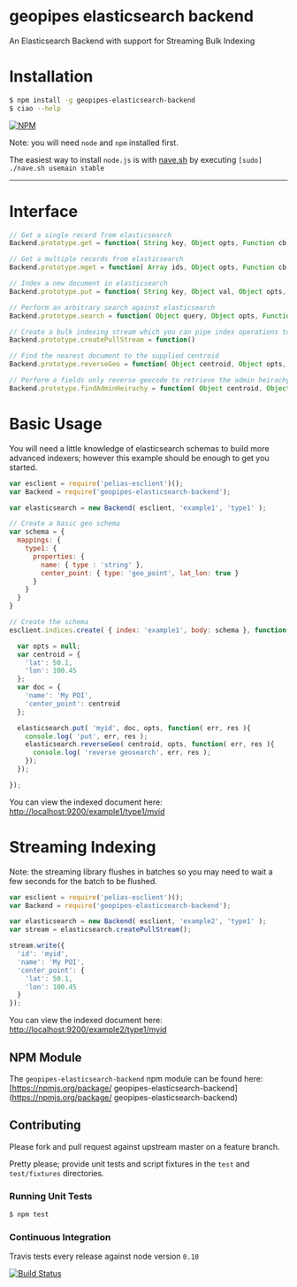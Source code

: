 # geopipes elasticsearch backend

An Elasticsearch Backend with support for Streaming Bulk Indexing

# Installation

```bash
$ npm install -g geopipes-elasticsearch-backend
$ ciao --help
```

[![NPM](https://nodei.co/npm/geopipes-elasticsearch-backend.png?downloads=true&stars=true)](https://nodei.co/npm/geopipes-elasticsearch-backend)

Note: you will need `node` and `npm` installed first.

The easiest way to install `node.js` is with [nave.sh](https://github.com/isaacs/nave) by executing `[sudo] ./nave.sh usemain stable`

---

# Interface

```javascript
// Get a single record from elasticsearch
Backend.prototype.get = function( String key, Object opts, Function cb )

// Get a multiple records from elasticsearch
Backend.prototype.mget = function( Array ids, Object opts, Function cb )

// Index a new document in elasticsearch
Backend.prototype.put = function( String key, Object val, Object opts, Function cb )

// Perform an arbitrary search against elasticsearch
Backend.prototype.search = function( Object query, Object opts, Function cb )

// Create a bulk indexing stream which you can pipe index operations to
Backend.prototype.createPullStream = function()

// Find the nearest document to the supplied centroid
Backend.prototype.reverseGeo = function( Object centroid, Object opts, Function cb )

// Perform a fields only reverse geocode to retrieve the admin heirachy
Backend.prototype.findAdminHeirachy = function( Object centroid, Object opts, Function cb )
```

# Basic Usage

You will need a little knowledge of elasticsearch schemas to build more advanced indexers; however this example should be enough to get you started.

```javascript
var esclient = require('pelias-esclient')();
var Backend = require('geopipes-elasticsearch-backend');

var elasticsearch = new Backend( esclient, 'example1', 'type1' );

// Create a basic geo schema
var schema = {
  mappings: {
    type1: {
      properties: {
        name: { type : 'string' },
        center_point: { type: 'geo_point', lat_lon: true }
      }
    }
  }
}

// Create the schema
esclient.indices.create( { index: 'example1', body: schema }, function( err, res ){

  var opts = null;
  var centroid = {
    'lat': 50.1,
    'lon': 100.45
  };
  var doc = {
    'name': 'My POI',
    'center_point': centroid
  };

  elasticsearch.put( 'myid', doc, opts, function( err, res ){
    console.log( 'put', err, res );
    elasticsearch.reverseGeo( centroid, opts, function( err, res ){
      console.log( 'reverse geosearch', err, res );
    });
  });

});
```

You can view the indexed document here: [http://localhost:9200/example1/type1/myid](http://localhost:9200/example1/type1/myid)

# Streaming Indexing

Note: the streaming library flushes in batches so you may need to wait
a few seconds for the batch to be flushed.

```javascript
var esclient = require('pelias-esclient')();
var Backend = require('geopipes-elasticsearch-backend');

var elasticsearch = new Backend( esclient, 'example2', 'type1' );
var stream = elasticsearch.createPullStream();

stream.write({
  'id': 'myid',
  'name': 'My POI',
  'center_point': {
    'lat': 50.1,
    'lon': 100.45
  }
});
```

You can view the indexed document here: [http://localhost:9200/example2/type1/myid](http://localhost:9200/example2/type1/myid)

## NPM Module

The `geopipes-elasticsearch-backend` npm module can be found here:
[https://npmjs.org/package/ geopipes-elasticsearch-backend](https://npmjs.org/package/ geopipes-elasticsearch-backend)

## Contributing

Please fork and pull request against upstream master on a feature branch.

Pretty please; provide unit tests and script fixtures in the `test` and `test/fixtures` directories.

### Running Unit Tests

```bash
$ npm test
```

### Continuous Integration

Travis tests every release against node version `0.10`

[![Build Status](https://travis-ci.org/geopipes/elasticsearch-backend.png?branch=master)](https://travis-ci.org/geopipes/elasticsearch-backend)